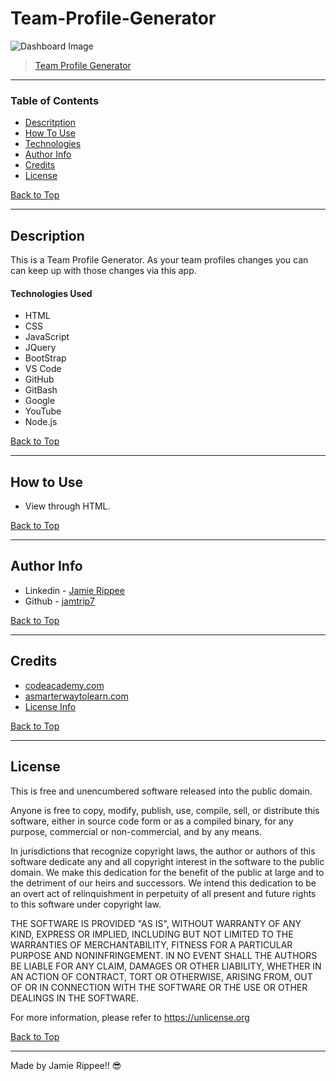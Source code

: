 # Team-Profile-Generator

![Dashboard Image]()

> [Team Profile Generator]()

---

### Table of Contents

- [Descritption](#description)
- [How To Use](#how-to-use)
- [Technologies](#technologies)
- [Author Info](#author-info)
- [Credits](#credits)
- [License](#license)

[Back to Top](#Team-Profile-Generator)

---

## Description

This is a Team Profile Generator. As your team profiles changes you can can keep up with those changes via this app.

#### Technologies Used

- HTML
- CSS
- JavaScript
- JQuery
- BootStrap
- VS Code
- GitHub
- GitBash
- Google
- YouTube
- Node.js

[Back to Top](#Team-Profile-Generator)

---

## How to Use

- View through HTML.

[Back to Top](#Team-Profile-Generator)

---

## Author Info

- Linkedin - [Jamie Rippee](https://www.linkedin.com/in/jamie-rippee-28316513/)
- Github - [jamtrip7](https://github.com/jamtrip7)

[Back to Top](#Team-Profile-Generator)

---

## Credits

- [codeacademy.com](https://www.codeacdemy.com)
- [asmarterwaytolearn.com](http://www.asmarterwaytolearn.com/js/index-of-exercises.html)
- [License Info](https://choosealicense.com/licenses/unlicense/#)

[Back to Top](#Team-Profile-Generator)

---

## License

This is free and unencumbered software released into the public domain.

Anyone is free to copy, modify, publish, use, compile, sell, or
distribute this software, either in source code form or as a compiled
binary, for any purpose, commercial or non-commercial, and by any
means.

In jurisdictions that recognize copyright laws, the author or authors
of this software dedicate any and all copyright interest in the
software to the public domain. We make this dedication for the benefit
of the public at large and to the detriment of our heirs and
successors. We intend this dedication to be an overt act of
relinquishment in perpetuity of all present and future rights to this
software under copyright law.

THE SOFTWARE IS PROVIDED "AS IS", WITHOUT WARRANTY OF ANY KIND,
EXPRESS OR IMPLIED, INCLUDING BUT NOT LIMITED TO THE WARRANTIES OF
MERCHANTABILITY, FITNESS FOR A PARTICULAR PURPOSE AND NONINFRINGEMENT.
IN NO EVENT SHALL THE AUTHORS BE LIABLE FOR ANY CLAIM, DAMAGES OR
OTHER LIABILITY, WHETHER IN AN ACTION OF CONTRACT, TORT OR OTHERWISE,
ARISING FROM, OUT OF OR IN CONNECTION WITH THE SOFTWARE OR THE USE OR
OTHER DEALINGS IN THE SOFTWARE.

For more information, please refer to <https://unlicense.org>

[Back to Top](#Team-Profile-Generator)

---

Made by Jamie Rippee!! 😎